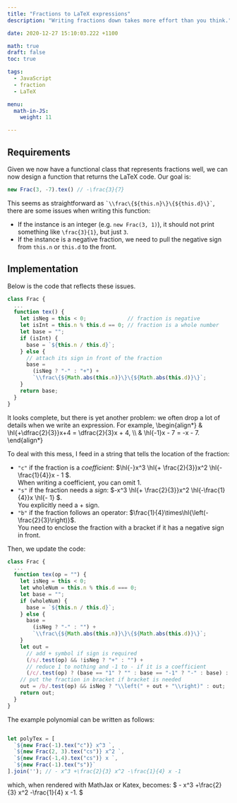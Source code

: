 ```yaml
---
title: "Fractions to LaTeX expressions"
description: "Writing fractions down takes more effort than you think."

date: 2020-12-27 15:10:03.222 +1100

math: true
draft: false
toc: true

tags:
  - JavaScript
  - fraction
  - LaTeX

menu:
  math-in-JS:
    weight: 11

---
```


## Requirements

Given we now have a functional class that represents fractions well, we can now design a function that returns the LaTeX code. Our goal is:

```javascript
new Frac(3, -7).tex() // -\frac{3}{7}
```

This seems as straightforward as `` `\\frac\{${this.n}\}\{${this.d}\}` ``, there are some issues when writing this function:

- If the instance is an integer (e.g. `new Frac(3, 1)`), it should not print something like `\frac{3}{1}`, but just `3`.
- If the instance is a negative fraction, we need to pull the negative sign from `this.n` or `this.d` to the front.

## Implementation

Below is the code that reflects these issues.

```javascript
class Frac {
  ...
  function tex() {
    let isNeg = this < 0;             // fraction is negative
    let isInt = this.n % this.d == 0; // fraction is a whole number
    let base = "";
    if (isInt) {
      base = `${this.n / this.d}`;
    } else {
      // attach its sign in front of the fraction
      base =
        (isNeg ? "-" : "+") +
        `\\frac\{${Math.abs(this.n)}\}\{${Math.abs(this.d)}\}`;
    }
    return base;
  }
}
```

It looks complete, but there is yet another problem: we often drop a lot of details when we write an expression. For example,
\begin{align*}
  & \hl{+\dfrac{2}{3}}x+4 = \dfrac{2}{3}x + 4, \\\\
  & \hl{-1}x - 7 = -x - 7.
\end{align*}

To deal with this mess, I feed in a string that tells the location of the fraction:
- `"c"` if the fraction is a *coefficient*: $\hl{-}x^3 \hl{+ \frac{2}{3}}x^2 \hl{-\frac{1}{4}}x - 1 $. <br>When writing a coefficient, you can omit $1$.
- `"s"` if the fraction needs a *sign*: $-x^3 \hl{+ \frac{2}{3}}x^2 \hl{-\frac{1}{4}}x \hl{- 1} $. <br>You explicitly need a $+$ sign.
- `"b"` if the fraction follows an operator: $\frac{1}{4}\times\hl{\left(-\frac{2}{3}\right)}$. <br>You need to enclose the fraction with a bracket if it has a negative sign in front.

Then, we update the code:

```javascript
class Frac {
  ...
  function tex(op = "") {
    let isNeg = this < 0;
    let wholeNum = this.n % this.d === 0;
    let base = "";
    if (wholeNum) {
      base = `${this.n / this.d}`;
    } else {
      base =
        (isNeg ? "-" : "") +
        `\\frac\{${Math.abs(this.n)}\}\{${Math.abs(this.d)}\}`;
    }
    let out =
      // add + symbol if sign is required
      (/s/.test(op) && !isNeg ? "+" : "") +
      // reduce 1 to nothing and -1 to - if it is a coefficient
      (/c/.test(op) ? (base == "1" ? "" : base == "-1" ? "-" : base) : base);
    // put the fraction in bracket if bracket is needed
    out = /b/.test(op) && isNeg ? "\\left(" + out + "\\right)" : out;
    return out;
  }
}
```

The example polynomial can be written as follows:

```javascript

let polyTex = [
  `${new Frac(-1).tex("c")} x^3 `,
  `${new Frac(2, 3).tex("cs")} x^2 `,
  `${new Frac(-1,4).tex("cs")} x `,
  `${new Frac(-1).tex("s")}`
].join(''); // - x^3 +\frac{2}{3} x^2 -\frac{1}{4} x -1
```

which, when rendered with MathJax or Katex, becomes: $ - x^3 +\frac{2}{3} x^2 -\frac{1}{4} x -1. $